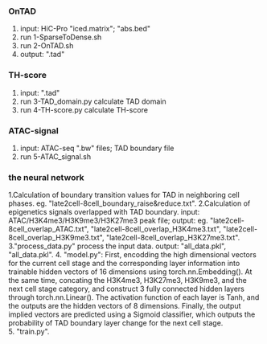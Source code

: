 ### OnTAD
1. input: HiC-Pro "iced.matrix"; "abs.bed"
2. run 1-SparseToDense.sh
3. run 2-OnTAD.sh
4. output: ".tad"

### TH-score
1. input: ".tad"
2. run 3-TAD_domain.py calculate TAD domain
3. run 4-TH-score.py calculate TH-score

### ATAC-signal
1. input: ATAC-seq ".bw" files; TAD boundary file
2. run 5-ATAC_signal.sh

### the neural network
1.Calculation of boundary transition values for TAD in neighboring cell phases. eg. "late2cell-8cell_boundary_raise&reduce.txt".
2.Calculation of epigenetics signals overlapped with TAD boundary.  input: ATAC/H3K4me3/H3K9me3/H3K27me3 peak file; output: eg. "late2cell-8cell_overlap_ATAC.txt", "late2cell-8cell_overlap_H3K4me3.txt", "late2cell-8cell_overlap_H3K9me3.txt", "late2cell-8cell_overlap_H3K27me3.txt".
3."process_data.py" process the input data. output: "all_data.pkl", "all_data.pkl".
4. "model.py": First, encodding the high dimensional vectors for the current cell stage and the corresponding layer information into trainable hidden vectors of 16 dimensions using torch.nn.Embedding(). At the same time, concating the H3K4me3, H3K27me3, H3K9me3, and the next cell stage category, and construct 3 fully connected hidden layers through torch.nn.Linear(). The activation function of each layer is Tanh, and the outputs are the hidden vectors of 8 dimensions. Finally, the output implied vectors are predicted using a Sigmoid classifier, which outputs the probability of TAD boundary layer change for the next cell stage.  
5. "train.py".
